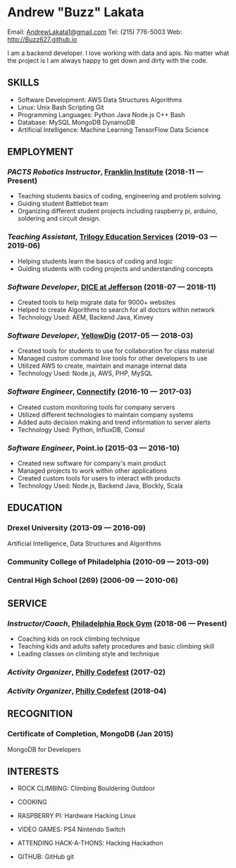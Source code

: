 Andrew &quot;Buzz&quot; Lakata
============
Email: AndrewLakata1@gmail.com
Tel: (215) 776-5003
Web: http://Buzz627.github.io

I am a backend developer. I love working with data and apis. No matter what the project is I am always happy to get down and dirty with the code.

## SKILLS

  - Software Development: AWS Data Structures Algorithms 
  - Linux: Unix Bash Scripting Git 
  - Programming Languages: Python Java Node.js C++ Bash 
  - Database: MySQL MongoDB DynamoDB 
  - Artificial Intelligence: Machine Learning TensorFlow Data Science 

## EMPLOYMENT

### *PACTS Robotics Instructor*, [Franklin Institute](https://www.fi.edu/) (2018-11 — Present)


  - Teaching students basics of coding, engineering and problem solving.
  - Guiding student Battlebot team
  - Organizing different student projects including raspberry pi, arduino, soldering and circuit design.

### *Teaching Assistant*, [Trilogy Education Services](https://www.trilogyed.com/) (2019-03 — 2019-06)


  - Helping students learn the basics of coding and logic
  - Guiding students with coding projects and understanding concepts

### *Software Developer*, [DICE at Jefferson](https://www.dicegrp.org/) (2018-07 — 2018-11)


  - Created tools to help migrate data for 9000+ websites
  - Helped to create Algorithms to search for all doctors within network
  - Technology Used: AEM, Backend Java, Kinvey

### *Software Developer*, [YellowDig](https://www.yellowdig.com/) (2017-05 — 2018-03)


  - Created tools for students to use for collaboration for class material
  - Managed custom command line tools for other developers to use
  - Utilized AWS to create, maintain and manage internal data
  - Technology Used: Node.js, AWS, PHP, MySQL

### *Software Engineer*, [Connectify](https://www.connectify.me/) (2016-10 — 2017-03)


  - Created custom monitoring tools for company servers
  - Utilized different technologies to maintain company systems
  - Added auto decision making and trend information to server alerts
  - Technology Used: Python, InfluxDB, Consul

### *Software Engineer*, Point.io (2015-03 — 2016-10)


  - Created new software for company's main product
  - Managed projects to work within other applications
  - Created custom tools for users to interact with products
  - Technology Used: Node.js, Backend Java, Blockly, Scala




## EDUCATION

### Drexel University (2013-09 — 2016-09)

Artificial Intelligence, Data Structures and Algorithms


### Community College of Philadelphia (2010-09 — 2013-09)



### Central High School (269) (2006-09 — 2010-06)








## SERVICE

### *Instructor/Coach*, [Philadelphia Rock Gym](https://www.philarockgym.com/) (2018-06 — Present)


  - Coaching kids on rock climbing technique
  - Teaching kids and adults safety procedures and basic climbing skill
  - Leading classes on climbing style and technique

### *Activity Organizer*, [Philly Codefest](http://phillycodefest.com/) (2017-02)



### *Activity Organizer*, [Philly Codefest](http://phillycodefest.com/) (2018-04)




## RECOGNITION

### Certificate of Completion, MongoDB (Jan 2015)
MongoDB for Developers





## INTERESTS

- ROCK CLIMBING: Climbing Bouldering Outdoor 

- COOKING

- RASPBERRY PI: Hardware Hacking Linux 

- VIDEO GAMES: PS4 Nintendo Switch 

- ATTENDING HACK-A-THONS: Hacking Hackathon 

- GITHUB: GitHub git 


